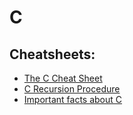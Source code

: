 # C

## Cheatsheets:

- [The C Cheat Sheet](./C-CheatSheet.pdf)
- [C Recursion Procedure](./C-recursion.jpg)
- [Important facts about C](./C-reference.pdf)
